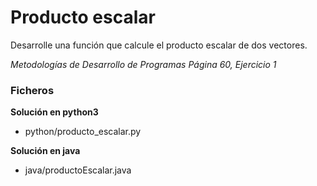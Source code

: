 # Producto escalar

Desarrolle una función que calcule el producto escalar de dos vectores.

*Metodologías de Desarrollo de Programas*
*Página 60,  Ejercicio 1*

### Ficheros ###
**Solución en python3**
* python/producto_escalar.py

**Solución en java**
* java/productoEscalar.java

